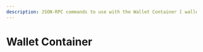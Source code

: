 ```yaml
---
description: JSON-RPC commands to use with the Wallet Container [ walletd | walletd.exe ]
---
```


# Wallet Container

